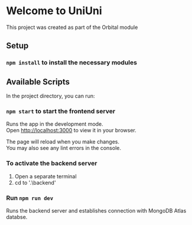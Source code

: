 # Welcome to UniUni

This project was created as part of the Orbital module

## Setup

### `npm install` to install the necessary modules

## Available Scripts

In the project directory, you can run:

### `npm start` to start the frontend server

Runs the app in the development mode.\
Open [http://localhost:3000](http://localhost:3000) to view it in your browser.

The page will reload when you make changes.\
You may also see any lint errors in the console.

### To activate the backend server

1. Open a separate terminal
2. cd to '.\backend'

### Run `npm run dev`

Runs the backend server and establishes connection with MongoDB Atlas databse.
